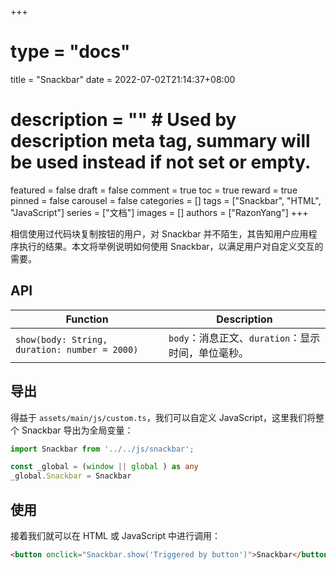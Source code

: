 +++
# type = "docs"
title = "Snackbar"
date = 2022-07-02T21:14:37+08:00
# description = "" # Used by description meta tag, summary will be used instead if not set or empty.
featured = false
draft = false
comment = true
toc = true
reward = true
pinned = false
carousel = false
categories = []
tags = ["Snackbar", "HTML", "JavaScript"]
series = ["文档"]
images = []
authors = ["RazonYang"]
+++

相信使用过代码块复制按钮的用户，对 Snackbar 并不陌生，其告知用户应用程序执行的结果。本文将举例说明如何使用 Snackbar，以满足用户对自定义交互的需要。

<!--more-->

## API

| Function | Description|
|---|---|
| `show(body: String, duration: number = 2000)` | `body`：消息正文、`duration`：显示时间，单位毫秒。

## 导出

得益于 `assets/main/js/custom.ts`，我们可以自定义 JavaScript，这里我们将整个 Snackbar 导出为全局变量：

```typescript
import Snackbar from '../../js/snackbar';

const _global = (window || global ) as any
_global.Snackbar = Snackbar
```

## 使用

接着我们就可以在 HTML 或 JavaScript 中进行调用：

```html
<button onclick="Snackbar.show('Triggered by button')">Snackbar</button>
```
